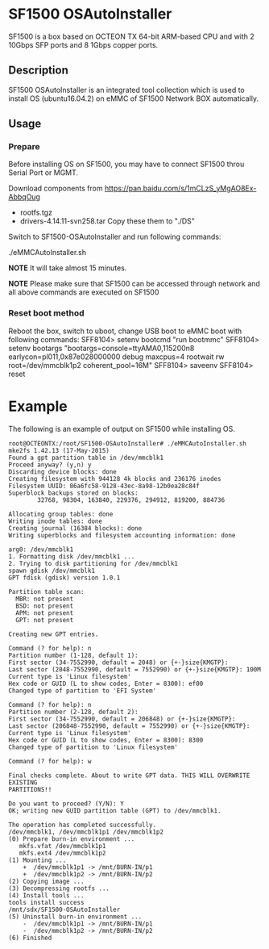 # SF1500 OSAutoInstaller
SF1500 is a box based on OCTEON TX 64-bit ARM-based CPU and with 2 10Gbps SFP
ports and 8 1Gbps copper ports.


## Description
SF1500 OSAutoInstaller is an integrated tool collection which is used to install
OS (ubuntu16.04.2) on eMMC of SF1500 Network BOX automatically.

## Usage

### Prepare
Before installing OS on SF1500, you may have to connect SF1500 throu
Serial Port or MGMT.

Download components from https://pan.baidu.com/s/1mCLzS_yMgAO8Ex-AbbqOug
   - rootfs.tgz
   - drivers-4.14.11-svn258.tar
Copy these them to "./DS"

Switch to SF1500-OSAutoInstaller and run following commands:

   ./eMMCAutoInstaller.sh

   **NOTE** It will take almost 15 minutes.

   **NOTE** Please make sure that SF1500 can be accessed through network and
             all above commands are executed on SF1500

### Reset boot method
Reboot the box, switch to uboot, change USB boot to eMMC boot with following
commands:
   SFF8104> setenv bootcmd "run bootmmc"
   SFF8104> setenv bootargs "bootargs=console=ttyAMA0,115200n8 earlycon=pl011,0x87e028000000 debug maxcpus=4 rootwait rw root=/dev/mmcblk1p2 coherent_pool=16M"
   SFF8104> saveenv
   SFF8104> reset


# Example
The following is an example of output on SF1500 while installing OS.

	root@OCTEONTX:/root/SF1500-OSAutoInstaller# ./eMMCAutoInstaller.sh
	mke2fs 1.42.13 (17-May-2015)
	Found a gpt partition table in /dev/mmcblk1
	Proceed anyway? (y,n) y
	Discarding device blocks: done                            
	Creating filesystem with 944128 4k blocks and 236176 inodes
	Filesystem UUID: 86a6fc58-9128-43ec-8a98-12b0ea28c84f
	Superblock backups stored on blocks: 
			32768, 98304, 163840, 229376, 294912, 819200, 884736

	Allocating group tables: done                            
	Writing inode tables: done                            
	Creating journal (16384 blocks): done
	Writing superblocks and filesystem accounting information: done 

	arg0: /dev/mmcblk1
	1. Formatting disk /dev/mmcblk1 ...
	2. Trying to disk partitioning for /dev/mmcblk1
	spawn gdisk /dev/mmcblk1
	GPT fdisk (gdisk) version 1.0.1

	Partition table scan:
	  MBR: not present
	  BSD: not present
	  APM: not present
	  GPT: not present

	Creating new GPT entries.

	Command (? for help): n
	Partition number (1-128, default 1): 
	First sector (34-7552990, default = 2048) or {+-}size{KMGTP}: 
	Last sector (2048-7552990, default = 7552990) or {+-}size{KMGTP}: 100M
	Current type is 'Linux filesystem'
	Hex code or GUID (L to show codes, Enter = 8300): ef00
	Changed type of partition to 'EFI System'

	Command (? for help): n
	Partition number (2-128, default 2): 
	First sector (34-7552990, default = 206848) or {+-}size{KMGTP}: 
	Last sector (206848-7552990, default = 7552990) or {+-}size{KMGTP}: 
	Current type is 'Linux filesystem'
	Hex code or GUID (L to show codes, Enter = 8300): 8300
	Changed type of partition to 'Linux filesystem'

	Command (? for help): w

	Final checks complete. About to write GPT data. THIS WILL OVERWRITE EXISTING
	PARTITIONS!!

	Do you want to proceed? (Y/N): Y
	OK; writing new GUID partition table (GPT) to /dev/mmcblk1.

	The operation has completed successfully.
	/dev/mmcblk1, /dev/mmcblk1p1 /dev/mmcblk1p2
	(0) Prepare burn-in environment ...
	   mkfs.vfat /dev/mmcblk1p1
	   mkfs.ext4 /dev/mmcblk1p2
	(1) Mounting ...
		+  /dev/mmcblk1p1 -> /mnt/BURN-IN/p1
		+  /dev/mmcblk1p2 -> /mnt/BURN-IN/p2
	(2) Copying image ...
	(3) Decompressing rootfs ...
	(4) Install tools ...
	tools install success
	/mnt/sdx/SF1500-OSAutoInstaller
	(5) Uninstall burn-in environment ...
		-  /dev/mmcblk1p1 -> /mnt/BURN-IN/p1
		-  /dev/mmcblk1p2 -> /mnt/BURN-IN/p2
	(6) Finished
